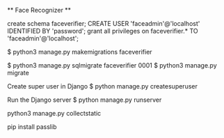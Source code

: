 

** Face Recognizer **

create schema faceverifier;
CREATE USER 'faceadmin'@'localhost' IDENTIFIED BY 'password';
grant all privileges on faceverifier.* TO 'faceadmin'@'localhost';


$ python3 manage.py makemigrations faceverifier

$ python3 manage.py sqlmigrate faceverifier 0001
$ python3 manage.py migrate


Create super user in Django
$ python manage.py createsuperuser

Run the Django server
$ python manage.py runserver

python3 manage.py collectstatic


pip install passlib